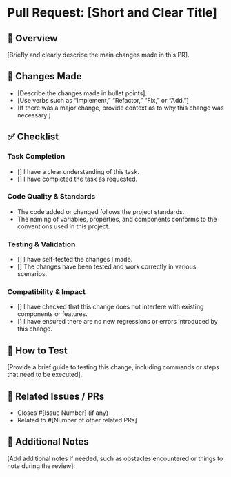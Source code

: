# Pull Request: [Short and Clear Title]

## 📌 Overview

[Briefly and clearly describe the main changes made in this PR].

## 🔄 Changes Made

- [Describe the changes made in bullet points].
- [Use verbs such as “Implement,” “Refactor,” “Fix,” or “Add.”]
- [If there was a major change, provide context as to why this change was necessary.]

## ✅ Checklist

### Task Completion

- [] I have a clear understanding of this task.
- [] I have completed the task as requested.

### Code Quality & Standards

- The code added or changed follows the project standards.
- The naming of variables, properties, and components conforms to the conventions used in this project.

### Testing & Validation

- [] I have self-tested the changes I made.
- [] The changes have been tested and work correctly in various scenarios.

### Compatibility & Impact

- [] I have checked that this change does not interfere with existing components or features.
- [] I have ensured there are no new regressions or errors introduced by this change.

## 🧪 How to Test

[Provide a brief guide to testing this change, including commands or steps that need to be executed].

## 📂 Related Issues / PRs

- Closes #[Issue Number] (if any)
- Related to #[Number of other related PRs]

## 📝 Additional Notes

[Add additional notes if needed, such as obstacles encountered or things to note during the review].
